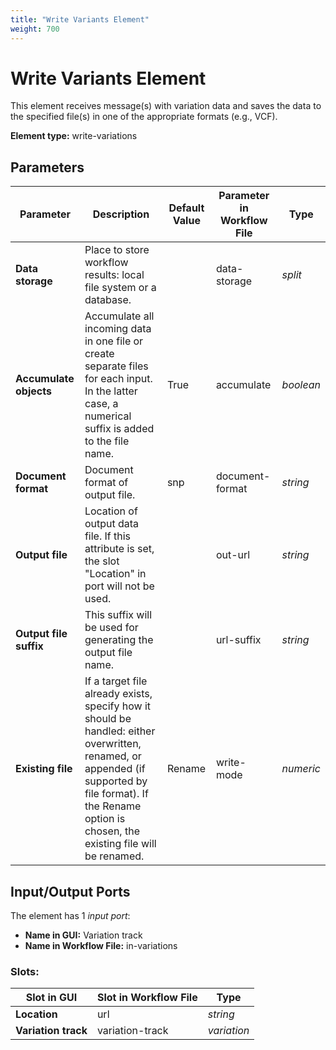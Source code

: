 ```yaml
---
title: "Write Variants Element"
weight: 700
---
```


# Write Variants Element

This element receives message(s) with variation data and saves the data to the specified file(s) in one of the appropriate formats (e.g., VCF).

**Element type:** write-variations

## Parameters

| Parameter           | Description                                                                                                      | Default Value | Parameter in Workflow File | Type     |
|---------------------|------------------------------------------------------------------------------------------------------------------|---------------|-----------------------------|----------|
| **Data storage**    | Place to store workflow results: local file system or a database.                                                 |               | data-storage                | _split_  |
| **Accumulate objects** | Accumulate all incoming data in one file or create separate files for each input. In the latter case, a numerical suffix is added to the file name. | True          | accumulate                  | _boolean_|
| **Document format** | Document format of output file.                                                                                  | snp           | document-format             | _string_ |
| **Output file**     | Location of output data file. If this attribute is set, the slot "Location" in port will not be used.            |               | out-url                     | _string_ |
| **Output file suffix** | This suffix will be used for generating the output file name.                                                  |               | url-suffix                  | _string_ |
| **Existing file**   | If a target file already exists, specify how it should be handled: either overwritten, renamed, or appended (if supported by file format). If the Rename option is chosen, the existing file will be renamed. | Rename        | write-mode                  | _numeric_|

## Input/Output Ports

The element has 1 _input port_:

- **Name in GUI:** Variation track
- **Name in Workflow File:** in-variations

### Slots:

| Slot in GUI     | Slot in Workflow File | Type       |
|-----------------|-----------------------|------------|
| **Location**    | url                   | _string_   |
| **Variation track** | variation-track      | _variation_ |